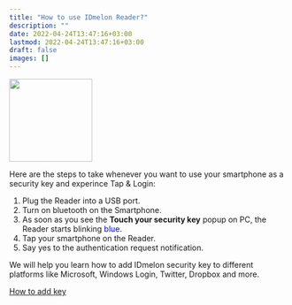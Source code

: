 ```yaml
---
title: "How to use IDmelon Reader?"
description: ""
date: 2022-04-24T13:47:16+03:00
lastmod: 2022-04-24T13:47:16+03:00
draft: false
images: []
---
```


<div class='d-block mb-5'>
<img src="/images/vendor/arts/tapnlogin.png" class='d-block m-auto mb-6' width="150">
</div>

Here are the steps to take whenever you want to use your smartphone as a security key and experince Tap & Login:

1. Plug the Reader into a USB port.
1. Turn on bluetooth on the Smartphone.
1. As soon as you see the **Touch your security key** popup on PC, the Reader starts blinking <span style="color:blue">blue</span>.
1. Tap your smartphone on the Reader.
1. Say yes to the authentication request notification.

We will help you learn how to add IDmelon security key to different platforms like Microsoft, Windows Login, Twitter, Dropbox and more.

<a role="button" class="btn btn-primary btn-lg d-block mb-3" href="https://docs.idmelon.com/pages/whichplatform/index.html">How to add key</a>

<style>@media (max-width: 480px) {.navbar, .footer { display: none; }}
h1{
    color : #4395ec;
}
</style>

